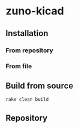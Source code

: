 # zuno-kicad

## Installation

### From repository

### From file

## Build from source

```
rake clean build
```

## Repository
